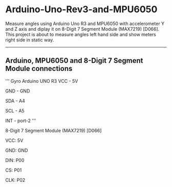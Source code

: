 # Arduino-Uno-Rev3-and-MPU6050

Measure angles using Arduino Uno R3 and MPU6050 with accelerometer Y and Z axis and diplay it on 8-Digit 7 Segment Module (MAX7219) [D066]. This project is about to measure angles left hand side and show meters right side in static way.

---

## Arduino, MPU6050 and 8-Digit 7 Segment Module connections
'''
Gyro Arduino UNO R3
VCC  -  5V

GND  -  GND

SDA  -  A4

SCL  -  A5

INT - port-2
'''

8-Digit 7 Segment Module (MAX7219) [D066]

VCC: 5V

GND: GND

DIN: P00

CS: P01

CLK: P02

